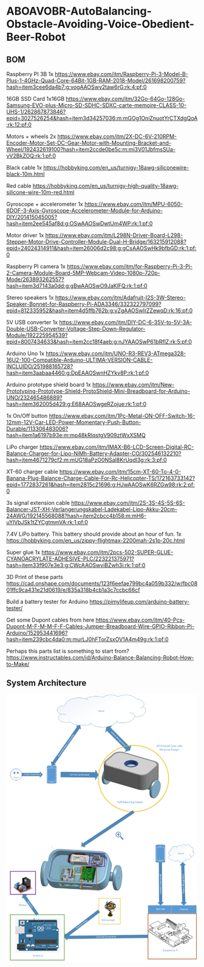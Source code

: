 # ABOAVOBR-AutoBalancing-Obstacle-Avoiding-Voice-Obedient-Beer-Robot

## BOM

Raspberry PI 3B
1x https://www.ebay.com/itm/Raspberry-Pi-3-Model-B-Plus-1-4GHz-Quad-Core-64Bit-1GB-RAM-2018-Model/261698200759?hash=item3cee6da4b7:g:vogAAOSwv2taw6rG:rk:4:pf:0

16GB SSD Card
1x16GB https://www.ebay.com/itm/32Go-64Go-128Go-Samsung-EVO-plus-Micro-SD-SDHC-SDXC-carte-memoire-CLASS-10-UHS-1/262867873846?epid=3027526254&hash=item3d34257036:m:mGOg1OniZnuotYrCTXdgQoA:rk:12:pf:0

Motors + wheels
2x https://www.ebay.com/itm/2X-DC-6V-210RPM-Encoder-Motor-Set-DC-Gear-Motor-with-Mounting-Bracket-and-Wheel/192432619100?hash=item2ccde0be5c:m:mi3V01JbfmsSUa-vV2BkZOQ:rk:1:pf:0

Black cable
1x https://hobbyking.com/en_us/turnigy-18awg-siliconewire-black-10m.html

Red cable
https://hobbyking.com/en_us/turnigy-high-quality-18awg-silicone-wire-10m-red.html

Gyroscope + accelerometer
1x https://www.ebay.com/itm/MPU-6050-6DOF-3-Axis-Gyroscope-Accelerometer-Module-for-Arduino-DIY/201415045005?hash=item2ee545af8d:g:OSwAAOSwDwtUm4WP:rk:1:pf:0

Motor driver
1x https://www.ebay.com/itm/L298N-Driver-Board-L298-Stepper-Motor-Drive-Controller-Module-Dual-H-Bridge/163215912088?epid=24024314911&hash=item26006d2c98:g:gCsAAOSwHk9bfbGD:rk:1:pf:0

Raspberry PI camera
1x https://www.ebay.com/itm/for-Raspberry-Pi-3-Pi-2-Camera-Module-Board-5MP-Webcam-Video-1080p-720p-Mode/263893262557?hash=item3d7143a0dd:g:gBwAAOSwO9JaKlFQ:rk:1:pf:0

Stereo speakers
1x https://www.ebay.com/itm/Adafruit-I2S-3W-Stereo-Speaker-Bonnet-for-Raspberry-Pi-ADA3346/332322797099?epid=812335952&hash=item4d5ffb762b:g:vZgAAOSwIrZZewqD:rk:16:pf:0

5V USB converter
1x https://www.ebay.com/itm/DIY-DC-6-35V-to-5V-3A-Double-USB-Converter-Voltage-Step-Down-Regulator-Module/192225954539?epid=8007434633&hash=item2cc18f4aeb:g:nJYAAOSwP61bRflZ:rk:5:pf:0

Arduino Uno
1x https://www.ebay.com/itm/UNO-R3-REV3-ATmega328-16U2-100-Compatible-Arduino-ULTIMA-VERSION-CABLE-INCLUIDO/251988165728?hash=item3aabaa4460:g:DpEAAOSwnHZYkv8P:rk:1:pf:0

Arduino prototype shield board
1x https://www.ebay.com/itm/New-Prototyping-Prototype-Shield-ProtoShield-Mini-Breadboard-for-Arduino-UNO/232465486889?hash=item362005d429:g:E68AAOSwgeRZojue:rk:1:pf:0

1x On/Off button
https://www.ebay.com/itm/1Pc-Metal-ON-OFF-Switch-16-12mm-12V-Car-LED-Power-Momentary-Push-Button-Durable/113306483006?hash=item1a6197b93e:m:mp48kRIqstgV909ztWxXSMQ

LiPo charger
https://www.ebay.com/itm/IMAX-B6-LCD-Screen-Digital-RC-Balance-Charger-for-Lipo-NiMh-Battery-Adapter-CO/302546132210?hash=item4671279cf2:m:mUG18aPzO0NSal8KrUqdI3g:rk:3:pf:0

XT-60 charger cable
https://www.ebay.com/itm/15cm-XT-60-To-4-0-Banana-Plug-Balance-Charge-Cable-For-Rc-Helicopter-TS/172163733142?epid=1772837261&hash=item2815c21696:g:HJwAAOSwK6RZGw98:rk:2:pf:0

3s signal extension cable
https://www.ebay.com/itm/2S-3S-4S-5S-6S-Balancer-JST-XH-Verlangerungskabel-Ladekabel-Lipo-Akku-20cm-24AWG/192145568088?hash=item2cbcc4b158:m:mH6-uYlVbJSk1tZYCgtmmVA:rk:1:pf:0

7.4V LiPo battery. This battery should provide about an hour of fun.
1x https://hobbyking.com/en_us/zippy-flightmax-2200mah-2s1p-20c.html

Super glue
1x https://www.ebay.com/itm/2pcs-502-SUPER-GLUE-CYANOACRYLATE-ADHESIVE-PLC/223221375971?hash=item33f907e3e3:g:CWcAAOSwviBZwh3i:rk:1:pf:0

3D Print of these parts
https://cad.onshape.com/documents/123f6eefae799bc4a059b332/w/fbc0801ffc9ca431e21d0619/e/835a318b4cb1a3c7ccbc66cf

Build a battery tester for Arduino
https://pimylifeup.com/arduino-battery-tester/

Get some Dupont cables from here
https://www.ebay.com/itm/40-Pcs-Dupont-M-F-M-M-F-F-Cables-Jumper-Breadboard-Wire-GPIO-Ribbon-Pi-Arduino/152953441696?hash=item239cbc4da0:m:murLJ0hFTorZsxOV1A4m49g:rk:1:pf:0

Perhaps this parts list is something to start from?
https://www.instructables.com/id/Arduino-Balance-Balancing-Robot-How-to-Make/

## System Architecture
![](./Documents/SystemDiagram.png)
